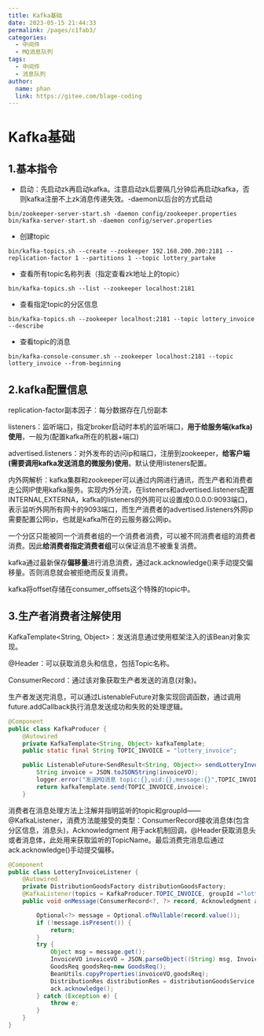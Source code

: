 ```yaml
---
title: Kafka基础
date: 2023-05-15 21:44:33
permalink: /pages/c1fab3/
categories:
  - 中间件
  - MQ消息队列
tags:
  - 中间件
  - 消息队列
author: 
  name: phan
  link: https://gitee.com/blage-coding
---
```

# Kafka基础

## 1.基本指令

- 启动：先启动zk再启动kafka。注意启动zk后要隔几分钟后再启动kafka，否则kafka注册不上zk消息传递失效。-daemon以后台的方式启动

```
bin/zookeeper-server-start.sh -daemon config/zookeeper.properties
bin/kafka-server-start.sh -daemon config/server.properties
```

- 创建topic

```
bin/kafka-topics.sh --create --zookeeper 192.168.200.200:2181 --replication-factor 1 --partitions 1 --topic lottery_partake
```

- 查看所有topic名称列表（指定查看zk地址上的topic）

```
bin/kafka-topics.sh --list --zookeeper localhost:2181
```

- 查看指定topic的分区信息

```
bin/kafka-topics.sh --zookeeper localhost:2181 --topic lottery_invoice --describe
```

- 查看topic的消息

```
bin/kafka-console-consumer.sh --zookeeper localhost:2181 --topic lottery_invoice --from-beginning
```


## 2.kafka配置信息

replication-factor副本因子：每分数据存在几份副本

listeners：监听端口，指定broker启动时本机的监听端口，**用于给服务端(kafka)使用**，一般为(配置kafka所在的机器+端口)

advertised.listeners：对外发布的访问ip和端口，注册到zookeeper，**给客户端(需要调用kafka发送消息的微服务)使用**。默认使用listeners配置。

内外网解析：kafka集群和zookeeper可以通过内网进行通讯，而生产者和消费者走公网IP使用kafka服务。实现内外分流，在listeners和advertised.listeners配置INTERNAL,EXTERNA，kafka的listeners的外网可以设置成0.0.0.0:9093端口，表示监听外网所有网卡的9093端口，而生产消费者的advertised.listeners外网ip需要配置公网ip，也就是kafka所在的云服务器公网ip。

一个分区只能被同一个消费者组的一个消费者消费，可以被不同消费者组的消费者消费。因此**给消费者指定消费者组**可以保证消息不被重复消费。

kafka通过最新保存**偏移量**进行消息消费，通过ack.acknowledge()来手动提交偏移量。否则消息就会被拒绝而反复消费。

kafka将offset存储在consumer_offsets这个特殊的topic中。

## 3.生产者消费者注解使用

KafkaTemplate<String, Object>：发送消息通过使用框架注入的该Bean对象实现。 

@Header：可以获取消息头和信息，包括Topic名称。 

ConsumerRecord：通过该对象获取生产者发送的消息(对象)。 

生产者发送完消息，可以通过ListenableFuture对象实现回调函数，通过调用future.addCallback执行消息发送成功和失败的处理逻辑。

```java
@Component
public class KafkaProducer {
    @Autowired
    private KafkaTemplate<String, Object> kafkaTemplate;
    public static final String TOPIC_INVOICE = "lottery_invoice";

    public ListenableFuture<SendResult<String, Object>> sendLotteryInvoice(InvoiceVO invoiceVO) {
        String invoice = JSON.toJSONString(invoiceVO);
        logger.error("发送MQ消息 topic:{},uid:{},message:{}",TOPIC_INVOICE,invoiceVO.getuId(),invoice);
        return kafkaTemplate.send(TOPIC_INVOICE,invoice);
    }
```

消费者在消息处理方法上注解并指明监听的topic和groupId——@KafkaListener，消费方法能接受的类型：ConsumerRecord接收消息体(包含分区信息，消息头)，Acknowledgment 用于ack机制回调，@Header获取消息头或者消息体，此处用来获取监听的TopicName。最后消费完消息后通过ack.acknowledge()手动提交偏移。

```java
@Component
public class LotteryInvoiceListener {
    @Autowired
    private DistributionGoodsFactory distributionGoodsFactory;
    @KafkaListener(topics = KafkaProducer.TOPIC_INVOICE, groupId ="lottery")
    public void onMessage(ConsumerRecord<?, ?> record, Acknowledgment ack, @Header(KafkaHeaders.RECEIVED_TOPIC) String topic) {

        Optional<?> message = Optional.ofNullable(record.value());
        if (!message.isPresent()) {
            return;
        }
        try {
            Object msg = message.get();
            InvoiceVO invoiceVO = JSON.parseObject((String) msg, InvoiceVO.class);
            GoodsReq goodsReq=new GoodsReq();
            BeanUtils.copyProperties(invoiceVO,goodsReq);
            DistributionRes distributionRes = distributionGoodsService.doDistribution(goodsReq);
            ack.acknowledge();
        } catch (Exception e) {
            throw e;
        }
    }
}
```

